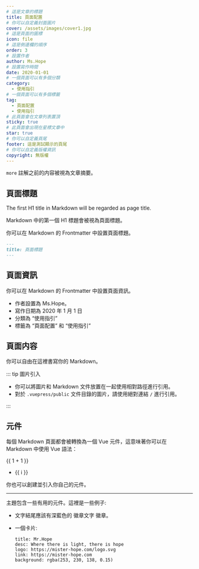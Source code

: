 ```yaml
---
# 這是文章的標題
title: 頁面配置
# 你可以自定義封面圖片
cover: /assets/images/cover1.jpg
# 這是頁面的圖標
icon: file
# 這是側邊欄的順序
order: 3
# 設置作者
author: Ms.Hope
# 設置寫作時間
date: 2020-01-01
# 一個頁面可以有多個分類
category:
  - 使用指引
# 一個頁面可以有多個標籤
tag:
  - 頁面配置
  - 使用指引
# 此頁面會在文章列表置頂
sticky: true
# 此頁面會出現在星標文章中
star: true
# 你可以自定義頁尾
footer: 這是測試顯示的頁尾
# 你可以自定義版權資訊
copyright: 無版權
---
```


`more` 註解之前的内容被視為文章摘要。

<!-- more -->

## 頁面標題

The first H1 title in Markdown will be regarded as page title.

Markdown 中的第一個 H1 標題會被視為頁面標題。

你可以在 Markdown 的 Frontmatter 中設置頁面標題。

```md
---
title: 頁面標題
---
```

## 頁面資訊

你可以在 Markdown 的 Frontmatter 中設置頁面資訊。

- 作者設置為 Ms.Hope。
- 寫作日期為 2020 年 1 月 1 日
- 分類為 “使用指引”
- 標籤為 “頁面配置” 和 “使用指引”

## 頁面内容

你可以自由在這裡書寫你的 Markdown。

::: tip 圖片引入

- 你可以將圖片和 Markdown 文件放置在一起使用相對路徑進行引用。
- 對於 `.vuepress/public` 文件目錄的圖片，請使用絕對連結 `/` 進行引用。

:::

## 元件

每個 Markdown 頁面都會被轉換為一個 Vue 元件，這意味著你可以在 Markdown 中使用 Vue 語法：

{{ 1 + 1 }}

<!-- markdownlint-disable MD033 -->

<ul>
  <li v-for="i in 3">{{ i }}</li>
</ul>

<!-- markdownlint-enable MD033 -->

你也可以創建並引入你自己的元件。

<MyComponent />

<script setup>
import { defineComponent, h, ref } from 'vue';

const MyComponent = defineComponent({
  setup() {
    const input = ref('Hello world!');
    const onInput = (e) => {
      input.value = e.target.value;
    };

    return () => [
      h('p', [
        h('span','輸入: '),
        h('input', {
          value: input.value,
          onInput,
        }),
      ]),
      h('p', [h('span','輸出: '), input.value]),
    ];
  },
});
</script>

---

主題包含一些有用的元件。這裡是一些例子:

- 文字結尾應該有深藍色的 徽章文字 徽章。 <Badge text="徽章文字" color="#242378" />

- 一個卡片:

  ```component VPCard
  title: Mr.Hope
  desc: Where there is light, there is hope
  logo: https://mister-hope.com/logo.svg
  link: https://mister-hope.com
  background: rgba(253, 230, 138, 0.15)
  ```
